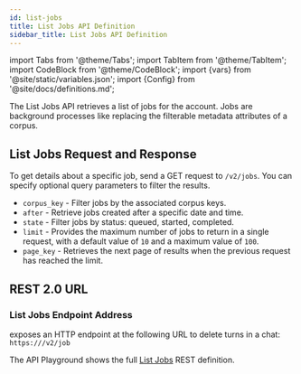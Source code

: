 ```yaml
---
id: list-jobs
title: List Jobs API Definition
sidebar_title: List Jobs API Definition
---
```


import Tabs from '@theme/Tabs';
import TabItem from '@theme/TabItem';
import CodeBlock from '@theme/CodeBlock';
import {vars} from '@site/static/variables.json';
import {Config} from '@site/docs/definitions.md';

The List Jobs API retrieves a list of jobs for the account. Jobs are 
background processes like replacing the filterable metadata attributes of a 
corpus.

## List Jobs Request and Response

To get details about a specific job, send a GET request to `/v2/jobs`. You can 
specify optional query parameters to filter the results.

* `corpus_key` - Filter jobs by the associated corpus keys. 
* `after` - Retrieve jobs created after a specific date and time. 
* `state` - Filter jobs by status: queued, started, completed.
* `limit` - Provides the maximum number of jobs to return 
  in a single request, with a default value of `10` and a maximum value 
  of `100`. 
* `page_key` - Retrieves the next page of results when the previous request 
  has reached the limit.

## REST 2.0 URL

### List Jobs Endpoint Address

<Config v="names.product"/> exposes an HTTP endpoint at the following URL
to delete turns in a chat:
<code>https://<Config v="domains.rest.indexing"/>/v2/job</code>

The API Playground shows the full [List Jobs](/docs/rest-api/list-jobs) REST definition.



